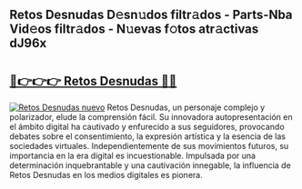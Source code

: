 ## Retos Desnudas D𝚎sn𝚞dos filtr𝚊dos - Parts-Nba Vid𝚎os filtr𝚊dos - N𝚞evas f𝚘tos atr𝚊ctivas dJ96x

# <h2><a href="http://mb6l88.tromn.icu/?c=Retos+Desnudas">🔗👉👉👉 Retos Desnudas 🔗🔗</a></h2>

[![Retos Desnudas nuevo](https://i.imgur.com/pEAQMta.gif)](http://mb6l88.tromn.icu/?c=Retos+Desnudas)
Retos Desnudas, un personaje complejo y polarizador, elude la comprensión fácil. Su innovadora autopresentación en el ámbito digital ha cautivado y enfurecido a sus seguidores, provocando debates sobre el consentimiento, la expresión artística y la esencia de las sociedades virtuales. Independientemente de sus movimientos futuros, su importancia en la era digital es incuestionable. Impulsada por una determinación inquebrantable y una cautivación innegable, la influencia de Retos Desnudas en los medios digitales es pionera.
